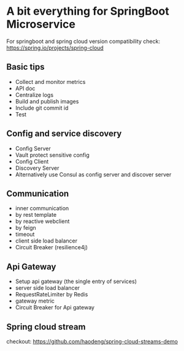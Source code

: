 # A bit everything for SpringBoot Microservice
For springboot and spring cloud version compatibility check: https://spring.io/projects/spring-cloud

## Basic tips
* Collect and monitor metrics
* API doc
* Centralize logs
* Build and publish images
* Include git commit id
* Test

## Config and service discovery
* Config Server
* Vault protect sensitive config
* Config Client
* Discovery Server
* Alternatively use Consul as config server and discover server

## Communication
* inner communication
* by rest template
* by reactive webclient
* by feign
* timeout
* client side load balancer
* Circuit Breaker (resilience4j)

## Api Gateway
* Setup api gateway (the single entry of services)
* server side load balancer
* RequestRateLimiter by Redis
* gateway metric
* Circuit Breaker for Api gateway

## Spring cloud stream
checkout: https://github.com/haodeng/spring-cloud-streams-demo

